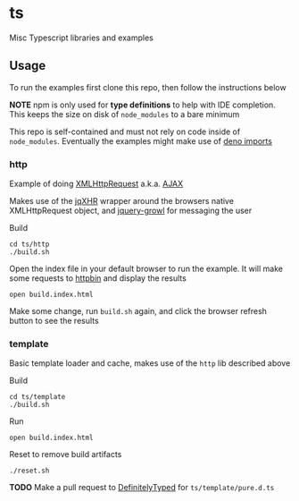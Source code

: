 # ts

Misc Typescript libraries and examples

## Usage

To run the examples first clone this repo,
then follow the instructions below 

**NOTE** npm is only used for **type definitions** to help with IDE completion.
This keeps the size on disk of `node_modules` to a bare minimum 

This repo is self-contained and must not rely on code inside of `node_modules`.
Eventually the examples might make use of 
[deno imports](https://deno.land/manual/examples/import_export)


### http

Example of doing [XMLHttpRequest](https://developer.mozilla.org/en-US/docs/Web/API/XMLHttpRequest)
a.k.a. [AJAX](https://developer.mozilla.org/en-US/docs/Glossary/AJAX)  

Makes use of the [jqXHR](https://api.jquery.com/jquery.ajax) wrapper 
around the browsers native XMLHttpRequest object, and 
[jquery-growl](https://github.com/ksylvest/jquery-growl) for messaging the user

Build

    cd ts/http
    ./build.sh
    
Open the index file in your default browser to run the example.
It will make some requests to [httpbin](https://httpbin.org)
and display the results

    open build.index.html

Make some change, run `build.sh` again, 
and click the browser refresh button to see the results


### template

Basic template loader and cache, makes use of the `http` lib described above

Build

    cd ts/template
    ./build.sh
 
Run

    open build.index.html
    
Reset to remove build artifacts

    ./reset.sh
   
**TODO** Make a pull request to
[DefinitelyTyped](https://github.com/DefinitelyTyped/DefinitelyTyped)
for `ts/template/pure.d.ts`

